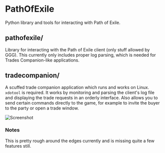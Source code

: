 # PathOfExile
Python library and tools for interacting with Path of Exile.


## pathofexile/
Library for interacting with the Path of Exile client (only stuff allowed by
GGG). This currently only includes proper log parsing, which is needed for
Trades Companion-like applications.


## tradecompanion/
A scuffed trade companion application which runs and works on Linux. `xdotool`
is required. It works by monitoring and parsing the client's log file and
displaying the trade requests in an orderly interface. Also allows you to send
certain commands directly to the game, for example to invite the buyer to the
party or open a trade window.

![Screenshot](https://media.discordapp.net/attachments/242221235382124544/597124690355683338/b2aaddc9-02c2-489d-af10-3f0281d0b447.png)


### Notes
This is pretty rough around the edges currently and is missing quite a few
features still.
